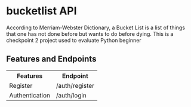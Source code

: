 # bucketlist API
According to Merriam-Webster Dictionary, a Bucket List is a list of things that one has not done before but wants to do before dying.
This is a checkpoint 2 project used to evaluate Python beginner

## Features and Endpoints
<table>
<tr>
<th> Features </th>
<th> Endpoint</th>
</tr>
<tr>
 <td>Register </td>
 <td> /auth/register</td>
</tr>
<tr>
<td>Authentication</td>
<td>/auth/login</td>
</tr>
</table>
